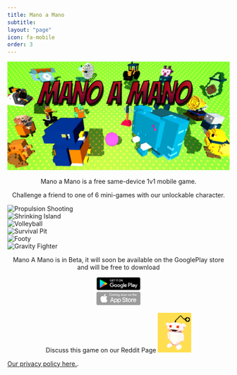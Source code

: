 ```yaml
---
title: Mano a Mano
subtitle:
layout: "page"
icon: fa-mobile
order: 3
---
```


<a class="image featured"><img src="assets/images/MaM%20banner2.jpg" alt="" /></a>




<p><center>Mano a Mano is a free same-device 1v1 mobile game.</center> </p>


<p><center> Challenge a friend to one of 6 mini-games with our unlockable character.</center> </p>


  <div class="row">
    <div class="4u 12u$(mobile)">
      <div class="item">
        <a class="image fit"><img src="{{ 'assets/images/Screenshot_lv1.png' | relative_url }}" alt="Propulsion Shooting" /></a>
      </div>
      <div class="item">
        <a class="image fit"><img src="{{ 'assets/images/Screenshot_lv4.png' | relative_url }}" alt="Shrinking Island" /></a>
      </div>
    </div>
    <div class="4u 12u$(mobile)">
      <div class="item">
        <a  class="image fit"><img src="{{ 'assets/images/Screenshot_lv2.png' | relative_url }}" alt="Volleyball" /></a>
      </div>
      <div class="item">
        <a class="image fit"><img src="{{ 'assets/images/Screenshot_lv5.png' | relative_url }}" alt="Survival Pit" /></a>
      </div>
    </div>
    <div class="4u 12u$(mobile)">
      <div class="item">
        <a class="image fit"><img src="{{ 'assets/images/Screenshot_lv3.png' | relative_url }}" alt="Footy" /></a>
      </div>
      <div class="item">
        <a class="image fit"><img src="{{ 'assets/images/Screenshot_lv6.png' | relative_url }}" alt="Gravity Fighter" /></a>
      </div>
    </div>
  </div>


<center><p>Mano A Mano is in Beta, it will soon be available on the GooglePlay store and will be free to download</p></center>


<center><a href="https://play.google.com/store?hl=en" class="image featured"><img src="assets/images/getOnPlay.png" alt="Get it on the play store" style="width:20%;" /></a></center>

<center><p>Discuss this game on our Reddit Page <a href="https://www.reddit.com/r/ManoAMano/" class="image featured"><img src="assets/images/RedditLink.jpg" alt="Reddit link" style="width:15%;" /></a></p></center>

 <a href=https://patricktabet.github.io/privacy.html>Our privacy policy here.</a>.</p>






